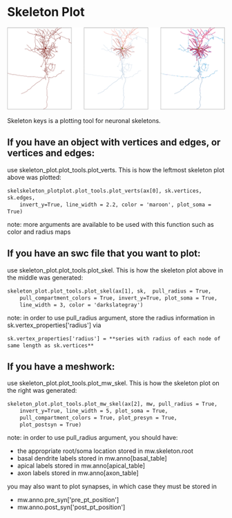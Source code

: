Skeleton Plot
=================================================
![cover](images/skels.png)

Skeleton keys is a plotting tool for neuronal skeletons. 

## If you have an object with vertices and edges, or vertices and edges:
use skeleton_plot.plot_tools.plot_verts. This is how the leftmost skeleton plot above was plotted:

```
skelskeleton_plotplot.plot_tools.plot_verts(ax[0], sk.vertices, sk.edges,  
    invert_y=True, line_width = 2.2, color = 'maroon', plot_soma = True)
```
note: more arguments are available to be used with this function such as color and radius maps 

## If you have an swc file that you want to plot:
use skeleton_plot.plot_tools.plot_skel. This is how the skeleton plot above in the middle was generated:

```
skeleton_plot.plot_tools.plot_skel(ax[1], sk,  pull_radius = True, 
    pull_compartment_colors = True, invert_y=True, plot_soma = True, 
    line_width = 3, color = 'darkslategray')
``` 
note: in order to use pull_radius argument, store the radius information in sk.vertex_properties['radius'] via 
```
sk.vertex_properties['radius'] = **series with radius of each node of same length as sk.vertices**
```

## If you have a meshwork:
use skeleton_plot.plot_tools.plot_mw_skel. This is how the skeleton plot on the right was generated:

```
skeleton_plot.plot_tools.plot_mw_skel(ax[2], mw, pull_radius = True,
    invert_y=True, line_width = 5, plot_soma = True,
    pull_compartment_colors = True, plot_presyn = True,
    plot_postsyn = True)
```
note: in order to use pull_radius argument, you should have:
- the appropriate root/soma location stored in mw.skeleton.root
- basal dendrite labels stored in mw.anno[basal_table]
- apical labels stored in mw.anno[apical_table]
- axon labels stored in  mw.anno[axon_table]

you may also want to plot synapses, in which case they must be stored in 
- mw.anno.pre_syn['pre_pt_position']
- mw.anno.post_syn['post_pt_position']


